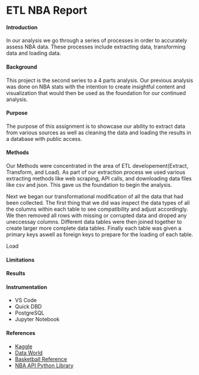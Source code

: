 # ETL NBA Report 

<h4> Introduction </h4>
<P> In our analysis we go through a series of processes in order 
to accurately assess NBA data. These processes include extracting data, transforming data and loading 
data.  </p>


<h4>Background</h4>
<p> This project is the second series to a 4 parts analysis. Our previous analysis was done on NBA stats with the intention to create insightful content and visualization that would then be used as the foundation for our continued analysis. </p>

<h4>Purpose</h4>
<p>The purpose of this assignment is to showcase our ability to extract data from various sources as well as cleaning the data and loading the results in a database with public access. </p>


<h4>Methods</h4>
<p> Our Methods were concentrated in the area of ETL developement(Extract, Transform, and Load).
As part of our extraction process we used various extracting methods like web scraping, API calls, and downloading data files like csv and json. This gave us the foundation to begin the analysis.</p>

<p>Next we began our transformational modification of all the data that had been collected. The first thing that we did was inspect the data types of all the columns within each table to see compatibility and adjust accordingly. We then removed all rows with missing or corrupted data and droped any uneccessay columns. Different data tables were then joined together to create larger more complete data tables. Finally each table was given a primary keys aswell as foreign keys to prepare for the loading of each table. </p>

<p>Load</p>

<h4>Limitations<h4>
<p> </p>

<h4>Results</h4>
<p> </p>

<h4>Instrumentation</h4>
<ul>

<li>VS Code</li>
<li>Quick DBD</li>
<li>PostgreSQL</li>
<li>Jupyter Notebook</li>


</ul>

<h4>References</h4>
<ul>

<li> <a href="https://www.kaggle.com/">Kaggle</a></li>
<li> <a href="https://data.world/">Data World</a></li>
<li> <a href="https://www.basketball-reference.com/">Basketball Reference</a></li>
<li> <a href="pip install nba-api">NBA API Python Library</a></li>
</ul>

